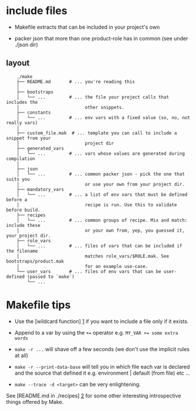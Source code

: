 [1]: https://www.gnu.org/software/make/manual/html_node/Wildcard-Function.html "make wildcard function"
[2]: recipes/README.md "recipes README"
# include files

* Makefile extracts that can be included in your project's own

* packer json that more than one product-role has in common (see under ./json dir)

## layout

        ./make
        ├── README.md       # ... you're reading this
        │
        ├── bootstraps
        │   └── ...         # ... the file your project calls that includes the
        │                         other snippets.
        ├── constants
        │   └── ...         # ... env vars with a fixed value (so, no, not really vars)
        │
        ├── custom_file.mak  # ... template you can call to include a snippet from your
        │                         project dir
        ├── generated_vars
        │   └── ...         # ... vars whose values are generated during compilation
        │
        ├── json
        │   └── ...         # ... common packer json - pick the one that suits you
        │                         or use your own from your project dir.
        ├── mandatory_vars
        │   └── ...         # ... a list of env vars that must be defined before a
        │                         recipe is run. Use this to validate before build.
        ├── recipes
        │   └── ...         # ... common groups of recipe. Mix and match: include these
        │                         or your own from, yep, you guessed it, your project dir.
        ├── role_vars
        │   └── ...         # ... files of vars that can be included if the filename
        │                         matches role_vars/$ROLE.mak. See bootstraps/product.mak
        │                         for an example use-case.
        └── user_vars       # ... files of env vars that can be user-defined (passed to `make`)
            └── ...


# Makefile tips

* Use the [wildcard function] [1] if you want to include a file only if it exists.

* Append to a var by using the `+=` operator e.g. `MY_VAR += some extra words`

* `make -r ...` will shave off a few seconds (we don't use the implicit rules at all)

* `make -r --print-data-base` will tell you in which file each var is declared and
   the source that defined it e.g. environment | default (from file) etc ...

* `make --trace -d <target>` can be very enlightening.

See [README.md in ./recipes] [2] for some other interesting introspective things
offered by Make.
